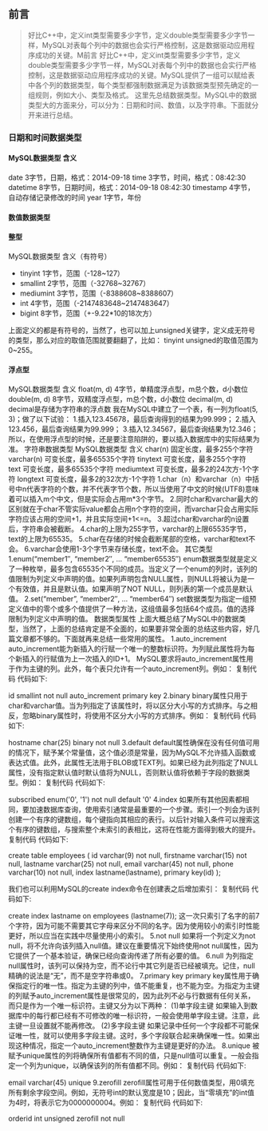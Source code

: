 ## 前言
> 好比C++中，定义int类型需要多少字节，定义double类型需要多少字节一样，MySQL对表每个列中的数据也会实行严格控制，这是数据驱动应用程序成功的关键。M前言
好比C++中，定义int类型需要多少字节，定义double类型需要多少字节一样，MySQL对表每个列中的数据也会实行严格控制，这是数据驱动应用程序成功的关键。MySQL提供了一组可以赋给表中各个列的数据类型，每个类型都强制数据满足为该数据类型预先确定的一组规则，例如大小、类型及格式。
这里先总结数据类型。MySQL中的数据类型大的方面来分，可以分为：日期和时间、数值，以及字符串。下面就分开来进行总结。

### 日期和时间数据类型

#### MySQL数据类型	含义

date	3字节，日期，格式：2014-09-18
time	3字节，时间，格式：08:42:30
datetime	8字节，日期时间，格式：2014-09-18 08:42:30
timestamp	4字节，自动存储记录修改的时间
year	1字节，年份

#### 数值数据类型

#### 整型

MySQL数据类型	含义（有符号）

- tinyint	1字节，范围（-128~127）
- smallint	2字节，范围（-32768~32767）
- mediumint	3字节，范围（-8388608~8388607）
- int	4字节，范围（-2147483648~2147483647）
- bigint	8字节，范围（+-9.22*10的18次方）

上面定义的都是有符号的，当然了，也可以加上unsigned关键字，定义成无符号的类型，那么对应的取值范围就要翻翻了，比如：
tinyint unsigned的取值范围为0~255。

#### 浮点型
MySQL数据类型	含义
float(m, d)	4字节，单精度浮点型，m总个数，d小数位
double(m, d)	8字节，双精度浮点型，m总个数，d小数位
decimal(m, d)	decimal是存储为字符串的浮点数
我在MySQL中建立了一个表，有一列为float(5, 3)；做了以下试验：
1.插入123.45678，最后查询得到的结果为99.999；
2.插入123.456，最后查询结果为99.999；
3.插入12.34567，最后查询结果为12.346；
所以，在使用浮点型的时候，还是要注意陷阱的，要以插入数据库中的实际结果为准。
字符串数据类型
MySQL数据类型	含义
char(n)	固定长度，最多255个字符
varchar(n)	可变长度，最多65535个字符
tinytext	可变长度，最多255个字符
text	可变长度，最多65535个字符
mediumtext	可变长度，最多2的24次方-1个字符
longtext	可变长度，最多2的32次方-1个字符
1.char（n）和varchar（n）中括号中n代表字符的个数，并不代表字节个数，所以当使用了中文的时候(UTF8)意味着可以插入m个中文，但是实际会占用m*3个字节。
2.同时char和varchar最大的区别就在于char不管实际value都会占用n个字符的空间，而varchar只会占用实际字符应该占用的空间+1，并且实际空间+1<=n。
3.超过char和varchar的n设置后，字符串会被截断。
4.char的上限为255字节，varchar的上限65535字节，text的上限为65535。
5.char在存储的时候会截断尾部的空格，varchar和text不会。
6.varchar会使用1-3个字节来存储长度，text不会。
其它类型
1.enum(“member1″, “member2″, … “member65535″)
enum数据类型就是定义了一种枚举，最多包含65535个不同的成员。当定义了一个enum的列时，该列的值限制为列定义中声明的值。如果列声明包含NULL属性，则NULL将被认为是一个有效值，并且是默认值。如果声明了NOT NULL，则列表的第一个成员是默认值。
2.set(“member”, “member2″, … “member64″)
set数据类型为指定一组预定义值中的零个或多个值提供了一种方法，这组值最多包括64个成员。值的选择限制为列定义中声明的值。
数据类型属性
上面大概总结了MySQL中的数据类型，当然了，上面的总结肯定是不全面的，如果要非常全面的总结这些内容，好几篇文章都不够的。下面就再来总结一些常用的属性。
1.auto_increment
auto_increment能为新插入的行赋一个唯一的整数标识符。为列赋此属性将为每个新插入的行赋值为上一次插入的ID+1。
MySQL要求将auto_increment属性用于作为主键的列。此外，每个表只允许有一个auto_increment列。例如：
复制代码 代码如下:

id smallint not null auto_increment primary key
2.binary
binary属性只用于char和varchar值。当为列指定了该属性时，将以区分大小写的方式排序。与之相反，忽略binary属性时，将使用不区分大小写的方式排序。例如：
复制代码 代码如下:

hostname char(25) binary not null
3.default
default属性确保在没有任何值可用的情况下，赋予某个常量值，这个值必须是常量，因为MySQL不允许插入函数或表达式值。此外，此属性无法用于BLOB或TEXT列。如果已经为此列指定了NULL属性，没有指定默认值时默认值将为NULL，否则默认值将依赖于字段的数据类型。例如：
复制代码 代码如下:

subscribed enum('0', '1') not null default '0'
4.index
如果所有其他因素都相同，要加速数据库查询，使用索引通常是最重要的一个步骤。索引一个列会为该列创建一个有序的键数组，每个键指向其相应的表行。以后针对输入条件可以搜索这个有序的键数组，与搜索整个未索引的表相比，这将在性能方面得到极大的提升。
复制代码 代码如下:

create table employees
(
id varchar(9) not null,
firstname varchar(15) not null,
lastname varchar(25) not null,
email varchar(45) not null,
phone varchar(10) not null,
index lastname(lastname),
primary key(id)
);

我们也可以利用MySQL的create index命令在创建表之后增加索引：
复制代码 代码如下:

create index lastname on employees (lastname(7));
这一次只索引了名字的前7个字符，因为可能不需要其它字母来区分不同的名字。因为使用较小的索引时性能更好，所以应当在实践中尽量使用小的索引。
5.not null
如果将一个列定义为not null，将不允许向该列插入null值。建议在重要情况下始终使用not null属性，因为它提供了一个基本验证，确保已经向查询传递了所有必要的值。
6.null
为列指定null属性时，该列可以保持为空，而不论行中其它列是否已经被填充。记住，null精确的说法是“无”，而不是空字符串或0。
7.primary key
primary key属性用于确保指定行的唯一性。指定为主键的列中，值不能重复，也不能为空。为指定为主键的列赋予auto_increment属性是很常见的，因为此列不必与行数据有任何关系，而只是作为一个唯一标识符。主键又分为以下两种：
(1)单字段主键
如果输入到数据库中的每行都已经有不可修改的唯一标识符，一般会使用单字段主键。注意，此主键一旦设置就不能再修改。
(2)多字段主键
如果记录中任何一个字段都不可能保证唯一性，就可以使用多字段主键。这时，多个字段联合起来确保唯一性。如果出现这种情况，指定一个auto_increment整数作为主键是更好的办法。
8.unique
被赋予unique属性的列将确保所有值都有不同的值，只是null值可以重复。一般会指定一个列为unique，以确保该列的所有值都不同。例如：
复制代码 代码如下:

email varchar(45) unique
9.zerofill
zerofill属性可用于任何数值类型，用0填充所有剩余字段空间。例如，无符号int的默认宽度是10；因此，当“零填充”的int值为4时，将表示它为0000000004。例如：
复制代码 代码如下:

orderid int unsigned zerofill not null
